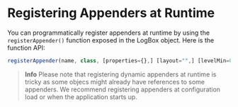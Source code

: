 # Registering Appenders at Runtime

You can programmatically register appenders at runtime by using the `registerAppender()` function exposed in the LogBox object. Here is the function API:

```javascript
registerAppender(name, class, [properties={},] [layout="",] [levelMin=0,] [levelMax=4]);
```

> **Info** Please note that registering dynamic appenders at runtime is tricky as some objecs might already have references to some appenders. We recommend registering appenders at configuration load or when the application starts up.

